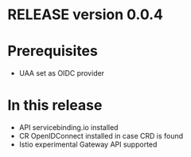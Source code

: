# RELEASE version 0.0.4

# Prerequisites
* UAA set as OIDC provider

# In this release 
* API servicebinding.io installed
* CR OpenIDConnect installed in case CRD is found
* Istio experimental Gateway API supported
